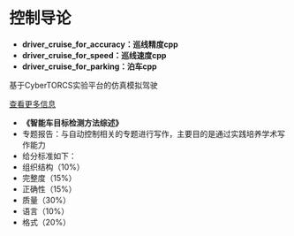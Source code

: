# 控制导论

- **driver_cruise_for_accuracy：巡线精度cpp**
- **driver_cruise_for_speed：巡线速度cpp**
- **driver_cruise_for_parking：泊车cpp**

基于CyberTORCS实验平台的仿真模拟驾驶

[查看更多信息](https://www.atlantis-press.com/journals/ijcis/2161)

- **《智能车目标检测方法综述》**
- 专题报告：与自动控制相关的专题进行写作，主要目的是通过实践培养学术写作能力
- 给分标准如下：
- 组织结构（10%）
- 完整度（15%）
- 正确性（15%）
- 质量（30%）
- 语言（10%）
- 格式（20%）

